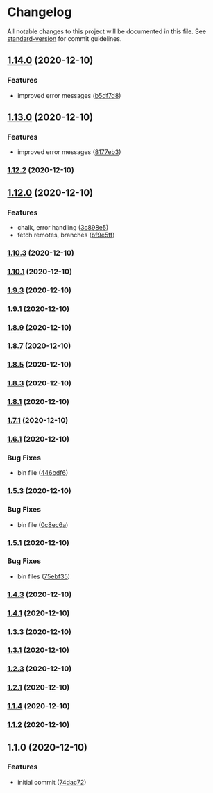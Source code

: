 # Changelog

All notable changes to this project will be documented in this file. See [standard-version](https://github.com/conventional-changelog/standard-version) for commit guidelines.

## [1.14.0](https://github.com/YOUR_GITHUB_USER_NAME/gitmate/compare/v1.13.0...v1.14.0) (2020-12-10)


### Features

* improved error messages ([b5df7d8](https://github.com/YOUR_GITHUB_USER_NAME/gitmate/commit/b5df7d84bfc81a51a756ce8644f21e2f11d14f66))

## [1.13.0](https://github.com/YOUR_GITHUB_USER_NAME/gitmate/compare/v1.12.2...v1.13.0) (2020-12-10)


### Features

* improved error messages ([8177eb3](https://github.com/YOUR_GITHUB_USER_NAME/gitmate/commit/8177eb309bb7a5ab938f14c03a694c69f94019e2))

### [1.12.2](https://github.com/YOUR_GITHUB_USER_NAME/gitmate/compare/v1.12.0...v1.12.2) (2020-12-10)

## [1.12.0](https://github.com/YOUR_GITHUB_USER_NAME/gitmate/compare/v1.10.3...v1.12.0) (2020-12-10)


### Features

* chalk, error handling ([3c898e5](https://github.com/YOUR_GITHUB_USER_NAME/gitmate/commit/3c898e59b8e4ce60885364f13e2dcc8d8beec84e))
* fetch remotes, branches ([bf9e5ff](https://github.com/YOUR_GITHUB_USER_NAME/gitmate/commit/bf9e5ff0536ddc3020a2f698e04261b70c46022a))

### [1.10.3](https://github.com/YOUR_GITHUB_USER_NAME/gitmate/compare/v1.10.1...v1.10.3) (2020-12-10)

### [1.10.1](https://github.com/YOUR_GITHUB_USER_NAME/gitmate/compare/v1.9.3...v1.10.1) (2020-12-10)

### [1.9.3](https://github.com/YOUR_GITHUB_USER_NAME/gitmate/compare/v1.9.1...v1.9.3) (2020-12-10)

### [1.9.1](https://github.com/YOUR_GITHUB_USER_NAME/gitmate/compare/v1.8.9...v1.9.1) (2020-12-10)

### [1.8.9](https://github.com/YOUR_GITHUB_USER_NAME/gitmate/compare/v1.8.7...v1.8.9) (2020-12-10)

### [1.8.7](https://github.com/YOUR_GITHUB_USER_NAME/gitmate/compare/v1.8.5...v1.8.7) (2020-12-10)

### [1.8.5](https://github.com/YOUR_GITHUB_USER_NAME/gitmate/compare/v1.8.3...v1.8.5) (2020-12-10)

### [1.8.3](https://github.com/YOUR_GITHUB_USER_NAME/gitmate/compare/v1.8.1...v1.8.3) (2020-12-10)

### [1.8.1](https://github.com/YOUR_GITHUB_USER_NAME/gitmate/compare/v1.7.1...v1.8.1) (2020-12-10)

### [1.7.1](https://github.com/YOUR_GITHUB_USER_NAME/gitmate/compare/v1.6.1...v1.7.1) (2020-12-10)

### [1.6.1](https://github.com/YOUR_GITHUB_USER_NAME/gitmate/compare/v1.5.3...v1.6.1) (2020-12-10)


### Bug Fixes

* bin file ([446bdf6](https://github.com/YOUR_GITHUB_USER_NAME/gitmate/commit/446bdf62d5ea85351c29ca524bec59c7f49188e6))

### [1.5.3](https://github.com/YOUR_GITHUB_USER_NAME/gitmate/compare/v1.5.1...v1.5.3) (2020-12-10)


### Bug Fixes

* bin file ([0c8ec6a](https://github.com/YOUR_GITHUB_USER_NAME/gitmate/commit/0c8ec6a1312fa0c557ad7636715a693c0b664faf))

### [1.5.1](https://github.com/YOUR_GITHUB_USER_NAME/gitmate/compare/v1.4.3...v1.5.1) (2020-12-10)


### Bug Fixes

* bin files ([75ebf35](https://github.com/YOUR_GITHUB_USER_NAME/gitmate/commit/75ebf3542e66b69ea7db0bce79ff39f77e59220d))

### [1.4.3](https://github.com/YOUR_GITHUB_USER_NAME/gitmate/compare/v1.4.1...v1.4.3) (2020-12-10)

### [1.4.1](https://github.com/YOUR_GITHUB_USER_NAME/gitmate/compare/v1.3.3...v1.4.1) (2020-12-10)

### [1.3.3](https://github.com/YOUR_GITHUB_USER_NAME/gitmate/compare/v1.3.1...v1.3.3) (2020-12-10)

### [1.3.1](https://github.com/YOUR_GITHUB_USER_NAME/gitmate/compare/v1.2.3...v1.3.1) (2020-12-10)

### [1.2.3](https://github.com/YOUR_GITHUB_USER_NAME/gitmate/compare/v1.2.1...v1.2.3) (2020-12-10)

### [1.2.1](https://github.com/YOUR_GITHUB_USER_NAME/gitmate/compare/v1.1.4...v1.2.1) (2020-12-10)

### [1.1.4](https://github.com/YOUR_GITHUB_USER_NAME/gitmate/compare/v1.1.2...v1.1.4) (2020-12-10)

### [1.1.2](https://github.com/YOUR_GITHUB_USER_NAME/gitmate/compare/v1.1.0...v1.1.2) (2020-12-10)

## 1.1.0 (2020-12-10)


### Features

* initial commit ([74dac72](https://github.com/YOUR_GITHUB_USER_NAME/gitmate/commit/74dac724c9f63549b6f7e760b150fa5d9622c83d))
